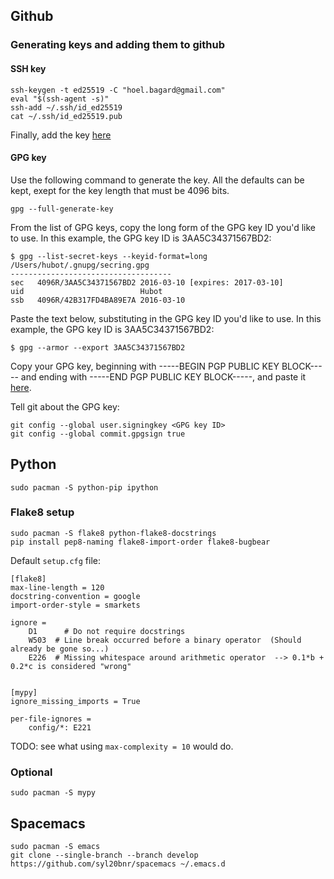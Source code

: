 ## Github
### Generating keys and adding them to github
#### SSH key
```
ssh-keygen -t ed25519 -C "hoel.bagard@gmail.com"
eval "$(ssh-agent -s)"
ssh-add ~/.ssh/id_ed25519
cat ~/.ssh/id_ed25519.pub
```
Finally, add the key [here](https://github.com/settings/keys)

#### GPG key
Use the following command to generate the key. All the defaults can be kept, exept for the key length that must be 4096 bits.
```
gpg --full-generate-key
```

From the list of GPG keys, copy the long form of the GPG key ID you'd like to use. In this example, the GPG key ID is 3AA5C34371567BD2:
```
$ gpg --list-secret-keys --keyid-format=long
/Users/hubot/.gnupg/secring.gpg
------------------------------------
sec   4096R/3AA5C34371567BD2 2016-03-10 [expires: 2017-03-10]
uid                          Hubot 
ssb   4096R/42B317FD4BA89E7A 2016-03-10
```

Paste the text below, substituting in the GPG key ID you'd like to use. In this example, the GPG key ID is 3AA5C34371567BD2:
```
$ gpg --armor --export 3AA5C34371567BD2
```

Copy your GPG key, beginning with -----BEGIN PGP PUBLIC KEY BLOCK----- and ending with -----END PGP PUBLIC KEY BLOCK-----, and paste it [here](https://github.com/settings/keys).

Tell git about the GPG key:
```
git config --global user.signingkey <GPG key ID>
git config --global commit.gpgsign true
```


## Python
```
sudo pacman -S python-pip ipython
```
### Flake8 setup
```
sudo pacman -S flake8 python-flake8-docstrings
pip install pep8-naming flake8-import-order flake8-bugbear
```

Default `setup.cfg` file:
```
[flake8]
max-line-length = 120
docstring-convention = google
import-order-style = smarkets

ignore =
    D1      # Do not require docstrings
    W503  # Line break occurred before a binary operator  (Should already be gone so...)
    E226  # Missing whitespace around arithmetic operator  --> 0.1*b + 0.2*c is considered "wrong"


[mypy]
ignore_missing_imports = True

per-file-ignores =
    config/*: E221
```
TODO: see what using `max-complexity = 10` would do.

### Optional
```
sudo pacman -S mypy
```

## Spacemacs
```
sudo pacman -S emacs
git clone --single-branch --branch develop https://github.com/syl20bnr/spacemacs ~/.emacs.d
```
